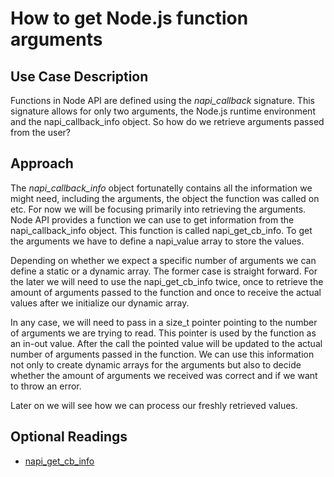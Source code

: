 # How to get Node.js function arguments

## Use Case Description

Functions in Node API are defined using the *napi_callback* signature. This signature allows for only
two arguments, the Node.js runtime environment and the napi_callback_info object. So how do we retrieve
arguments passed from the user?

## Approach

The *napi_callback_info* object fortunatelly contains all the information we might need, including the arguments, the object the function was called on etc. For now we will be focusing primarily into retrieving the arguments. Node API provides a function we can use to get information from the napi_callback_info object. This function is called napi_get_cb_info. To get the arguments we have to define a napi_value array to store the values.

Depending on whether we expect a specific number of arguments we can define a static or a dynamic array. The former case is straight forward. For the later we will need to use the napi_get_cb_info twice, once to retrieve the amount of arguments passed to the function and once to receive the actual values after we initialize our dynamic array. 

In any case, we will need to pass in a size_t pointer pointing to the number of arguments we are trying to read. This pointer is used by the function as an in-out value. After the call the pointed value will be updated to the actual number of arguments passed in the function. We can use this information not only to create dynamic arrays for the arguments but also to decide whether the amount of arguments we received was correct and if we want to throw an error.

Later on we will see how we can process our freshly retrieved values.

## Optional Readings

* [napi_get_cb_info](https://nodejs.org/api/n-api.html#napi_get_cb_info)